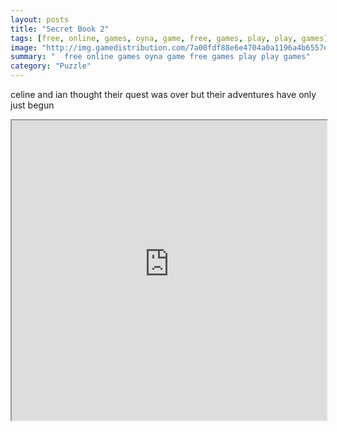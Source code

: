 ```yaml
---
layout: posts
title: "Secret Book 2"
tags: [free, online, games, oyna, game, free, games, play, play, games]
image: "http://img.gamedistribution.com/7a00fdf88e6e4704a0a1196a4b6557e2.jpg"
summary: "  free online games oyna game free games play play games"
category: "Puzzle"
---
```


celine and ian thought their quest was over but their adventures have only just begun

<iframe width="100%" height="480px;" src="http://flash.gamedistribution.com?game=7a00fdf88e6e4704a0a1196a4b6557e2"></iframe>